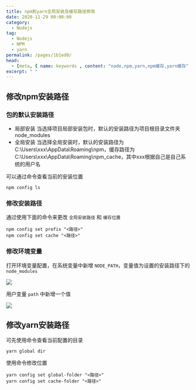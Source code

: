 ```yaml
---
title: npm和yarn全局安装及缓存路径修改
date: 2020-11-29 00:00:00
category: 
  - Nodejs
tag: 
  - Nodejs
  - NPM
  - yarn
permalink: /pages/1b1ed0/
head:
  - [meta, { name: keywords , content: "node,npm,yarn,npm缓存,yarn缓存" }]
excerpt: " "
---
```



## 修改npm安装路径

### 包的默认安装路径
 - 局部安装
当选择项目局部安装包时，默认的安装路径为项目根目录文件夹node_modules
 - 全局安装
当选择全局安装时，默认的安装路径为C:\Users\xxx\AppData\Roaming\npm，缓存路径为C:\Users\xxx\AppData\Roaming\npm_cache，其中xxx根据自己是自己系统的用户名

可以通过命令查看当前的安装位置
```
npm config ls
```

### 修改安装路径
通过使用下面的命令来更改 ``全局安装路径`` 和 ``缓存位置``
```
npm config set prefix "<路径>"
npm config set cache "<路径>"
```

### 修改环境变量
打开环境变量配置，在系统变量中新增 ``NODE_PATH``，变量值为设置的安装路径下的 ``node_modules``

![](/assets/page-img/2020/20201129/1.webp)

用户变量 ``path`` 中新增一个值

![](/assets/page-img/2020/20201129/2.webp)

## 修改yarn安装路径
可先使用命令查看当前配置的目录
```
yarn global dir
```

使用命令修改位置
```
yarn config set global-folder "<路径>"
yarn config set cache-folder "<路径>"
```